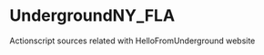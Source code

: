 UndergroundNY_FLA
=================

Actionscript sources related with HelloFromUnderground website
